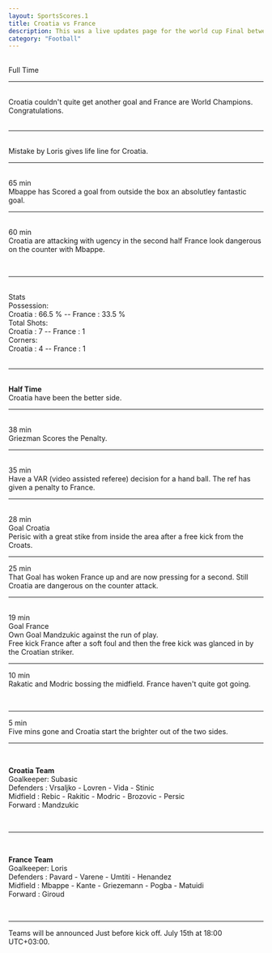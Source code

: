 ```yaml
---
layout: SportsScores.1
title: Croatia vs France
description: This was a live updates page for the world cup Final between France and Croatia.
category: "Football"
---
```

<br>
Full Time
<br>

___
<br>
Croatia couldn't quite get another goal and France are World Champions. Congratulations.
<br>
<br>

___
<br>
Mistake by Loris gives life line for Croatia.
<br>

___

<br>
65 min
<br>
Mbappe has Scored a goal from outside the box an absolutley fantastic goal.

<br>

___

<br>60 min<br>
Croatia are attacking with ugency in the second half France look dangerous on the counter with Mbappe.

<br>

___
<br>
Stats<br>
Possession:<br>Croatia : 66.5 % -- France : 33.5 %<br>
Total Shots:<br>Croatia : 7 -- France : 1<br>
Corners:<br>Croatia : 4 -- France : 1<br> 


<br>


___

<br><b>Half Time</b><br>
Croatia have been the better side.

___

<br>
38 min
<br>
Griezman Scores the Penalty. 
<br>

___
<br>
35 min
<br>
Have a VAR (video assisted referee) decision for a hand ball. The ref has given a penalty to France.
<br>

___

<br>
28 min
<br>
Goal Croatia<br>
Perisic with a great stike from inside the area after a free kick from the Croats.
<br>

___
25 min
<br>
That Goal has woken France up and are now pressing for a second. Still Croatia are dangerous on the counter attack.
<br>

___
<br>
19 min
<br>
Goal France<br>
Own Goal Mandzukic against the run of play.<br>
Free kick France after a soft foul and then the free kick was glanced in by the Croatian striker.

<br>

___
10 min
<br>
Rakatic and Modric bossing the midfield. France haven't quite got going.

<br>

___
5 min
<br>
Five mins gone and Croatia start the brighter out of the two sides.

___

<br>

<b>Croatia Team</b><br>
Goalkeeper: Subasic<br>
Defenders : Vrsaljko  -  Lovren - Vida - Stinic<br>
Midfield  : Rebic - Rakitic - Modric - Brozovic - Persic<br>
Forward   : Mandzukic<br>

<br>


___
<br>

<b>France Team</b><br>
Goalkeeper: Loris<br>
Defenders : Pavard  -  Varene - Umtiti - Henandez<br>
Midfield  : Mbappe - Kante - Griezemann - Pogba - Matuidi<br>
Forward   : Giroud<br>

<br>

____


Teams will be announced Just before kick off. July 15th at 18:00 UTC+03:00.








